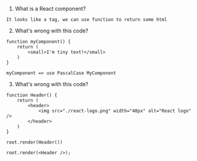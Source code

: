 1. What is a React component?

```
It looks like a tag, we can use function to return some html
```

2. What's wrong with this code?
```
function myComponent() {
    return (
        <small>I'm tiny text!</small>
    )
}
```

```
myComponent => use PascalCase MyComponent
```

3. What's wrong with this code?
```
function Header() {
    return (
        <header>
            <img src="./react-logo.png" width="40px" alt="React logo" />
        </header>
    )
}

root.render(Header())
```

```
root.render(<Header />);
```
